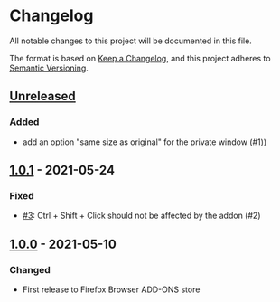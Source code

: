 # Changelog
All notable changes to this project will be documented in this file.

The format is based on [Keep a Changelog](https://keepachangelog.com/en/1.0.0/),
and this project adheres to [Semantic Versioning](https://semver.org/spec/v2.0.0.html).

## [Unreleased]

### Added

- add an option "same size as original" for the private window (#1))

## [1.0.1] - 2021-05-24

### Fixed

- [#3](https://github.com/Wilbird/clickToPrivate/pull/3): Ctrl + Shift + Click should not be affected by the addon (#2)

## [1.0.0] - 2021-05-10

### Changed

- First release to Firefox Browser ADD-ONS store

[Unreleased]: https://github.com/Wilbird/clickToPrivate/compare/v1.0.1...HEAD
[1.0.1]: https://github.com/Wilbird/clickToPrivate/compare/v1.0.1...v1.0
[1.0.0]: https://github.com/Wilbird/clickToPrivate/releases/tag/v1.0